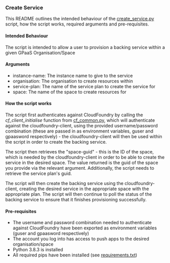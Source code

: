 ### Create Service
This README outlines the intended behaviour of the [create_service.py](../scripts/handlers/create_service.py) script, how the script works, required arguments and pre-requisites.

#### Intended Behaviour
The script is intended to allow a user to provision a backing service within a given GPaaS Organisation/Space

#### Arguments
- instance-name: The instance name to give to the service
- organisation: The organisation to create resources within
- service-plan: The name of the service plan to create the service for
- space: The name of the space to create resources for

#### How the script works
The script first authenticates against CloudFoundry by calling the *cf_client_initialise* function from [cf_common.py](../scripts/cf_common.py), which will authenticate against
the cloudfoundry-client, using the provided username/password combination (these are passed in as environment variables, guser and gpaasword respectively) - the cloudfoundry-client
will then be used within the script in order to create the backing service.

The script then retrieves the "space-guid" - this is the ID of the space, which is needed by the cloudfoundry-client in order to be able to create the service in the desired
space. The value returned is the guid of the space you provide via the relevant argument. Additionally, the script needs to retrieve the service plan's guid.

The script will then create the backing service using the cloudfoundry-client, creating the desired service in the appropriate space with the appropriate plan. The script will then
continue to poll the status of the backing service to ensure that it finishes provisioning successfully.

#### Pre-requisites
- The username and password combination needed to authenticate against CloudFoundry have been exported as environment variables (guser and gpaasword respectively)
- The account you log into has access to push apps to the desired organisation/space
- Python 3.8.3 is installed
- All required pips have been installed (see [requirements.txt](../requirements.txt))
